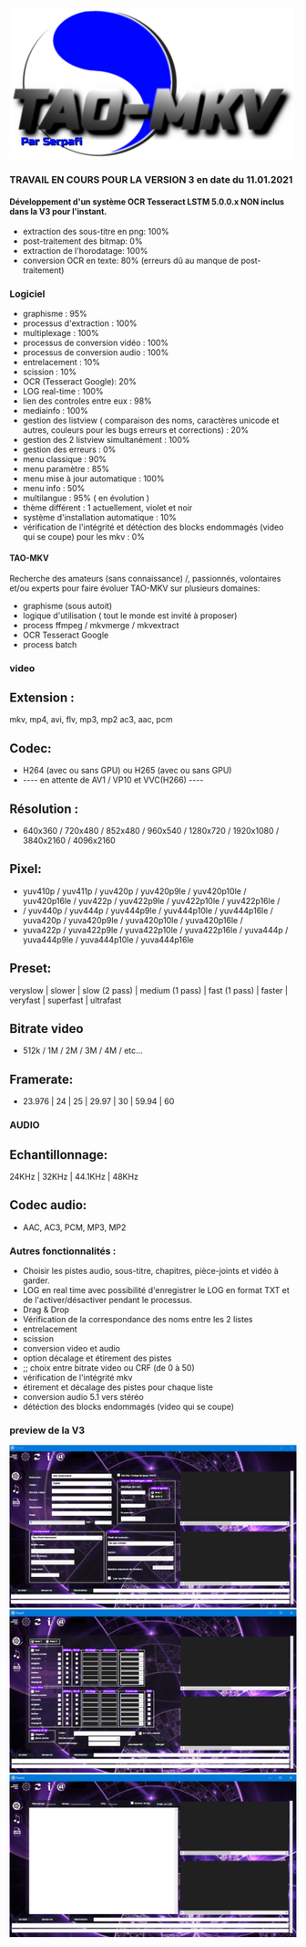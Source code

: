 ![](https://github.com/serpafi/TAO-MKV/blob/master/image/logo.png)


### TRAVAIL EN COURS POUR LA VERSION 3 en date du 11.01.2021

#### Développement d'un système OCR Tesseract LSTM 5.0.0.x NON inclus dans la V3 pour l'instant. 
- extraction des sous-titre en png: 100%
- post-traitement des bitmap: 0%
- extraction de l'horodatage: 100%
- conversion OCR en texte: 80% (erreurs dû au manque de post-traitement)

### Logiciel
- graphisme : 95%
- processus d'extraction : 100%
- multiplexage : 100%  
- processus de conversion vidéo : 100%
- processus de conversion audio : 100%
- entrelacement : 10%
- scission : 10%
- OCR (Tesseract Google): 20%  
- LOG real-time : 100%
- lien des controles entre eux : 98%
- mediainfo : 100%
- gestion des listview ( comparaison des noms, caractères unicode et autres, couleurs pour les bugs erreurs et corrections) : 20%
- gestion des 2 listview simultanément : 100%
- gestion des erreurs : 0%
- menu classique : 90%
- menu paramètre : 85%
- menu mise à jour automatique : 100% 
- menu info : 50%
- multilangue : 95% ( en évolution )
- thème différent : 1 actuellement, violet et noir
- système d'installation automatique : 10%
- vérification de l'intégrité et détéction des blocks endommagés (video qui se coupe) pour les mkv : 0%




#### TAO-MKV 
 
Recherche des amateurs (sans connaissance) /, passionnés, volontaires et/ou experts pour faire évoluer TAO-MKV sur plusieurs domaines:
- graphisme (sous autoit)
- logique d'utilisation ( tout le monde est invité à proposer) 
- process ffmpeg / mkvmerge / mkvextract 
- OCR Tesseract Google
- process batch 

### video

## Extension :
mkv, mp4, avi, flv, mp3, mp2 ac3, aac, pcm

## Codec: 
- H264 (avec ou sans GPU) ou H265 (avec ou sans GPU)
- ---- en attente de AV1 / VP10 et VVC(H266) ---- 

## Résolution : 
- 640x360 / 720x480 / 852x480 / 960x540 / 1280x720 / 1920x1080 / 3840x2160 / 4096x2160

## Pixel: 
- yuv410p / yuv411p / yuv420p / yuv420p9le / yuv420p10le / yuv420p16le / yuv422p / yuv422p9le / yuv422p10le / yuv422p16le /
- / yuv440p / yuv444p / yuv444p9le / yuv444p10le / yuv444p16le / yuva420p / yuva420p9le / yuva420p10le / yuva420p16le  / 
-  yuva422p / yuva422p9le / yuva422p10le / yuva422p16le / yuva444p / yuva444p9le / yuva444p10le / yuva444p16le



## Preset: 
veryslow | slower | slow (2 pass) | medium (1 pass) | fast (1 pass) | faster | veryfast | superfast | ultrafast

## Bitrate video
- 512k / 1M / 2M / 3M / 4M / etc...


## Framerate: 
- 23.976 | 24 | 25 | 29.97 | 30 | 59.94 | 60


### AUDIO
## Echantillonnage:
24KHz | 32KHz | 44.1KHz | 48KHz

## Codec audio: 
- AAC, AC3, PCM, MP3, MP2

### Autres fonctionnalités :
- Choisir les pistes audio, sous-titre, chapitres, pièce-joints et vidéo à garder.
- LOG en real time avec possibilité d'enregistrer le LOG en format TXT et de l'activer/désactiver pendant le processus.
- Drag & Drop
- Vérification de la correspondance des noms entre les 2 listes
- entrelacement
- scission
- conversion video et audio
- option décalage et étirement des pistes
- ;; choix entre bitrate video ou CRF (de 0 à 50)
- vérification de l'intégrité mkv
- étirement et décalage des pistes pour chaque liste
- conversion audio 5.1 vers stéréo
- détéction des blocks endommagés (video qui se coupe) 

### preview de la V3
![](https://github.com/serpafi/TAO-MKV/blob/master/image/preview%20video.png)
![](https://github.com/serpafi/TAO-MKV/blob/master/image/preview%20audio.png)
![](https://github.com/serpafi/TAO-MKV/blob/master/image/preview%20log.png)
